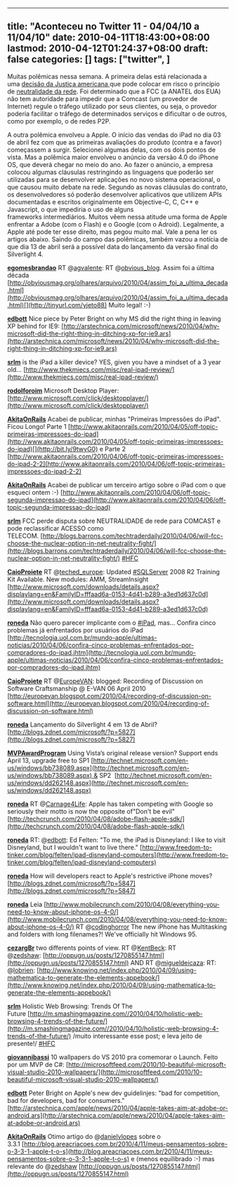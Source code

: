 
---
title: "Aconteceu no Twitter 11 - 04/04/10 a 11/04/10"
date: 2010-04-11T18:43:00+08:00
lastmod: 2010-04-12T01:24:37+08:00
draft: false
categories: []
tags: ["twitter", ]
---


Muitas polêmicas nessa semana. A primeira delas está relacionada a uma [decisão da Justiça americana ](http://idgnow.uol.com.br/internet/2010/04/06/justica-dos-eua-contraria-fcc-em-decisao-sobre-neutralidade-da-rede/ "Justiça dos EUA contraria FCC em decisão sobre neutralidade da rede")que pode colocar em risco o princípio de [neutralidade da rede](http://pt.wikipedia.org/wiki/Neutralidade_da_rede "Neutralidade da rede"). Foi determinado que a FCC (a ANATEL dos EUA) não tem autoridade para impedir que a Comcast (um provedor de Internet) regule o tráfego utilizado por seus clientes, ou seja, o provedor poderia facilitar o tráfego de determinados serviços e dificultar o de outros, como por exemplo, o de redes P2P. 

A outra polêmica envolveu a Apple. O início das vendas do iPad no dia 03 de abril fez com que as primeiras avaliações do produto (contra e a favor) começassem a surgir. Selecionei algumas delas, com os dois pontos de vista. Mas a polêmica maior envolveu o anúncio da versão 4.0 do iPhone OS, que deverá chegar no meio do ano. Ao fazer o anúncio, a empresa colocou algumas cláusulas restringindo as linguagens que poderão ser utilizadas para se desenvolver aplicações no novo sistema operacional, o que causou muito debate na rede. Segundo as novas cláusulas do contrato, os desenvolvedores só poderão desenvolver aplicativos que utilizem APIs documentadas e escritos originalmente em Objective-C, C, C++ e Javascript, o que impediria o uso de alguns frameworks intermediários. Muitos vêem nessa atitude uma forma de Apple enfrentar a Adobe (com o Flash) e o Google (com o Adroid). Legalmente, a Apple até pode ter esse direito, mas pegou muito mal. Vale a pena ler os artigos abaixo. Saindo do campo das polêmicas, também vazou a notícia de que dia 13 de abril será a possível data do lançamento da versão final do Silverlight 4.

<span class="status-body"><span class="status-content">**[egomesbrandao](http://twitter.com/egomesbrandao)** <span class="entry-content">RT @[agvalente](http://twitter.com/agvalente): RT @[obvious_blog](http://twitter.com/obvious_blog). Assim foi a última década [http://obviousmag.org/olhares/arquivo/2010/04/assim_foi_a_ultima_decada.html](http://obviousmag.org/olhares/arquivo/2010/04/assim_foi_a_ultima_decada.html)[](http://tinyurl.com/yjeto88) Muito legal! :-)</span> </span></span>

<span class="status-body"><span class="status-content"><span class="status-body"><span class="status-content">**[edbott](http://twitter.com/edbott)** <span class="entry-content">Nice piece by Peter Bright on why MS did the right thing in leaving XP behind for IE9: [http://arstechnica.com/microsoft/news/2010/04/why-microsoft-did-the-right-thing-in-ditching-xp-for-ie9.ars](http://arstechnica.com/microsoft/news/2010/04/why-microsoft-did-the-right-thing-in-ditching-xp-for-ie9.ars)</span></span></span></span></span>

<span class="status-body"><span class="status-content"><span class="status-body"><span class="status-content"><span class="entry-content"><span class="status-body"><span class="status-content">**[srlm](http://twitter.com/srlm)** <span class="entry-content">is the iPad a killer device? YES, given you have a mindset of a 3 year old... [http://www.thekmiecs.com/misc/real-ipad-review/](http://www.thekmiecs.com/misc/real-ipad-review/)</span></span></span></span></span></span></span></span>

<span class="status-body"><span class="status-content"><span class="status-body"><span class="status-content"><span class="entry-content"><span class="status-body"><span class="status-content"><span class="entry-content"><span class="status-body"><span class="status-content">**[rodolforoim](http://twitter.com/rodolforoim)** <span class="entry-content">Microsoft Desktop Player: [http://www.microsoft.com/click/desktopplayer/](http://www.microsoft.com/click/desktopplayer/)</span></span></span></span></span></span></span></span></span></span></span>

<span class="status-body"><span class="status-content"><span class="status-body"><span class="status-content"><span class="entry-content"><span class="status-body"><span class="status-content"><span class="entry-content"><span class="status-body"><span class="status-content"><span class="entry-content"><span class="status-body"><span class="status-content">**[AkitaOnRails](http://twitter.com/AkitaOnRails)** <span class="entry-content">Acabei de publicar, minhas "Primeiras Impressões do iPad". Ficou Longo! Parte 1 [http://www.akitaonrails.com/2010/04/05/off-topic-primeiras-impressoes-do-ipad](http://www.akitaonrails.com/2010/04/05/off-topic-primeiras-impressoes-do-ipad)[](http://bit.ly/9twyG0) e Parte 2 [http://www.akitaonrails.com/2010/04/06/off-topic-primeiras-impressoes-do-ipad-2-2](http://www.akitaonrails.com/2010/04/06/off-topic-primeiras-impressoes-do-ipad-2-2)</span></span></span></span></span></span></span></span></span></span></span></span></span></span>

<span class="status-body"><span class="status-content"><span class="status-body"><span class="status-content"><span class="entry-content"><span class="status-body"><span class="status-content"><span class="entry-content"><span class="status-body"><span class="status-content"><span class="entry-content"><span class="status-body"><span class="status-content"><span class="entry-content"><span class="status-body"><span class="status-content">**[AkitaOnRails](http://twitter.com/AkitaOnRails)** <span class="entry-content">Acabei de publicar um terceiro artigo sobre o iPad com o que esqueci ontem :-) [http://www.akitaonrails.com/2010/04/06/off-topic-segunda-impressao-do-ipad](http://www.akitaonrails.com/2010/04/06/off-topic-segunda-impressao-do-ipad)</span></span></span></span></span></span></span></span></span></span></span></span></span></span></span></span></span>

<span class="status-body"><span class="status-content"><span class="status-body"><span class="status-content"><span class="entry-content"><span class="status-body"><span class="status-content"><span class="entry-content"><span class="status-body"><span class="status-content"><span class="entry-content"><span class="status-body"><span class="status-content"><span class="entry-content"><span class="status-body"><span class="status-content"><span class="entry-content"><span class="status-body"><span class="status-content">**[srlm](http://twitter.com/srlm)** <span class="entry-content">FCC perde disputa sobre NEUTRALIDADE de rede para COMCAST e pode reclassificar ACESSO como TELECOM. [http://blogs.barrons.com/techtraderdaily/2010/04/06/will-fcc-choose-the-nuclear-option-in-net-neutrality-fight/](http://blogs.barrons.com/techtraderdaily/2010/04/06/will-fcc-choose-the-nuclear-option-in-net-neutrality-fight/) [#HFC](http://twitter.com/search?q=%23HFC "#HFC")</span> </span></span></span></span></span></span></span></span></span></span></span></span></span></span></span></span></span></span></span>

<span class="status-body"><span class="status-content"><span class="status-body"><span class="status-content"><span class="entry-content"><span class="status-body"><span class="status-content"><span class="entry-content"><span class="status-body"><span class="status-content"><span class="entry-content"><span class="status-body"><span class="status-content"><span class="entry-content"><span class="status-body"><span class="status-content"><span class="entry-content"><span class="status-body"><span class="status-content"><span class="status-body"><span class="status-content">**[CaioProiete](http://twitter.com/CaioProiete)** <span class="entry-content">RT @[teched_europe](http://twitter.com/teched_europe): Updated [#SQLServer](http://twitter.com/search?q=%23SQLServer "#SQLServer") 2008 R2 Training Kit Available. New modules: AMM, StreamInsight [http://www.microsoft.com/downloads/details.aspx?displaylang=en&FamilyID=fffaad6a-0153-4d41-b289-a3ed1d637c0d](http://www.microsoft.com/downloads/details.aspx?displaylang=en&FamilyID=fffaad6a-0153-4d41-b289-a3ed1d637c0d)</span></span></span></span></span></span></span></span></span></span></span></span></span></span></span></span></span></span></span></span></span></span>

<span class="status-body"><span class="status-content"><span class="status-body"><span class="status-content"><span class="entry-content"><span class="status-body"><span class="status-content"><span class="entry-content"><span class="status-body"><span class="status-content"><span class="entry-content"><span class="status-body"><span class="status-content"><span class="entry-content"><span class="status-body"><span class="status-content"><span class="entry-content"><span class="status-body"><span class="status-content"><span class="status-body"><span class="status-content"><span class="entry-content"><span class="status-body"><span class="status-content">**[roneda](http://twitter.com/roneda)** <span class="entry-content">Não quero parecer implicante com o [#iPad](http://twitter.com/search?q=%23iPad "#iPad"), mas... Confira cinco problemas já enfrentados por usuários do iPad [http://tecnologia.uol.com.br/mundo-apple/ultimas-noticias/2010/04/06/confira-cinco-problemas-enfrentados-por-compradores-do-ipad.jhtm](http://tecnologia.uol.com.br/mundo-apple/ultimas-noticias/2010/04/06/confira-cinco-problemas-enfrentados-por-compradores-do-ipad.jhtm)</span></span></span></span></span></span></span></span></span></span></span></span></span></span></span></span></span></span></span></span></span></span></span></span></span>

<span class="status-body"><span class="status-content"><span class="status-body"><span class="status-content"><span class="entry-content"><span class="status-body"><span class="status-content"><span class="entry-content"><span class="status-body"><span class="status-content"><span class="entry-content"><span class="status-body"><span class="status-content"><span class="entry-content"><span class="status-body"><span class="status-content"><span class="entry-content"><span class="status-body"><span class="status-content"><span class="status-body"><span class="status-content"><span class="entry-content"><span class="status-body"><span class="status-content"><span class="entry-content"><span class="status-body"><span class="status-content">**[CaioProiete](http://twitter.com/CaioProiete)** <span class="entry-content">RT @[EuropeVAN](http://twitter.com/EuropeVAN): blogged: Recording of Discussion on Software Craftsmanship @ E-VAN 06 April 2010 [http://europevan.blogspot.com/2010/04/recording-of-discussion-on-software.html](http://europevan.blogspot.com/2010/04/recording-of-discussion-on-software.html)</span></span></span></span></span></span></span></span></span></span></span></span></span></span></span></span></span></span></span></span></span></span></span></span></span></span></span></span>

<span class="status-body"><span class="status-content"><span class="status-body"><span class="status-content"><span class="entry-content"><span class="status-body"><span class="status-content"><span class="entry-content"><span class="status-body"><span class="status-content"><span class="entry-content"><span class="status-body"><span class="status-content"><span class="entry-content"><span class="status-body"><span class="status-content"><span class="entry-content"><span class="status-body"><span class="status-content"><span class="status-body"><span class="status-content"><span class="entry-content"><span class="status-body"><span class="status-content"><span class="entry-content"><span class="status-body"><span class="status-content"><span class="entry-content"><span class="status-body"><span class="status-content">**[roneda](http://twitter.com/roneda)** <span class="entry-content">Lançamento do Silverlight 4 em 13 de Abril? [http://blogs.zdnet.com/microsoft/?p=5827](http://blogs.zdnet.com/microsoft/?p=5827)</span> </span></span></span></span></span></span></span></span></span></span></span></span></span></span></span></span></span></span></span></span></span></span></span></span></span></span></span></span></span></span>

<span class="status-body"><span class="status-content"><span class="status-body"><span class="status-content"><span class="entry-content"><span class="status-body"><span class="status-content"><span class="entry-content"><span class="status-body"><span class="status-content"><span class="entry-content"><span class="status-body"><span class="status-content"><span class="entry-content"><span class="status-body"><span class="status-content"><span class="entry-content"><span class="status-body"><span class="status-content"><span class="status-body"><span class="status-content"><span class="entry-content"><span class="status-body"><span class="status-content"><span class="entry-content"><span class="status-body"><span class="status-content"><span class="entry-content"><span class="status-body"><span class="status-content"><span class="status-body"><span class="status-content"><span class="status-body"><span class="status-content">**[MVPAwardProgram](http://twitter.com/MVPAwardProgram)** <span class="entry-content">Using Vista’s original release version? Support ends April 13, upgrade free to SP1 [http://technet.microsoft.com/en-us/windows/bb738089.aspx](http://technet.microsoft.com/en-us/windows/bb738089.aspx) & SP2 </span></span></span></span></span></span></span></span></span></span></span></span></span></span></span></span></span></span></span></span></span></span></span></span></span></span></span></span></span></span></span></span></span></span></span> [http://technet.microsoft.com/en-us/windows/dd262148.aspx](http://technet.microsoft.com/en-us/windows/dd262148.aspx)

<span class="status-body"><span class="status-content">**[roneda](http://twitter.com/roneda)** <span class="entry-content">RT @[Carnage4Life](http://twitter.com/Carnage4Life): Apple has taken competing with Google so seriously their motto is now the opposite of"Don't be evil" [http://techcrunch.com/2010/04/08/adobe-flash-apple-sdk/](http://techcrunch.com/2010/04/08/adobe-flash-apple-sdk/)</span></span></span>

<span class="status-body"><span class="status-content"><span class="entry-content"><span class="status-body"><span class="status-content">**[roneda](http://twitter.com/roneda)** <span class="entry-content">RT: @[edbott](http://twitter.com/edbott): Ed Felten: "To me, the iPad is Disneyland: I like to visit Disneyland, but I wouldn't want to live there." [http://www.freedom-to-tinker.com/blog/felten/ipad-disneyland-computers](http://www.freedom-to-tinker.com/blog/felten/ipad-disneyland-computers)</span></span></span></span></span></span>

<span class="status-body"><span class="status-content"><span class="entry-content"><span class="status-body"><span class="status-content"><span class="entry-content"><span class="status-body"><span class="status-content">**[roneda](http://twitter.com/roneda)** <span class="entry-content">How will developers react to Apple's restrictive iPhone moves? [http://blogs.zdnet.com/microsoft/?p=5847](http://blogs.zdnet.com/microsoft/?p=5847)</span></span></span></span></span></span></span></span></span>

<span class="status-body"><span class="status-content"><span class="entry-content"><span class="status-body"><span class="status-content"><span class="entry-content"><span class="status-body"><span class="status-content"><span class="entry-content"><span class="status-body"><span class="status-content">**[roneda](http://twitter.com/roneda)** <span class="entry-content">Leia [http://www.mobilecrunch.com/2010/04/08/everything-you-need-to-know-about-iphone-os-4-0/](http://www.mobilecrunch.com/2010/04/08/everything-you-need-to-know-about-iphone-os-4-0/) RT @[codinghorror](http://twitter.com/codinghorror) The new iPhone has Multitasking and folders with long filenames?! We've officially hit Windows 95.</span> </span></span></span></span></span></span></span></span></span></span></span>

<span class="status-body"><span class="status-content"><span class="entry-content"><span class="status-body"><span class="status-content"><span class="entry-content"><span class="status-body"><span class="status-content"><span class="entry-content"><span class="status-body"><span class="status-content"><span class="status-body"><span class="status-content">**[cezargBr](http://twitter.com/cezargBr)** <span class="entry-content">two differents points of view. RT @[KentBeck](http://twitter.com/KentBeck): RT @[zedshaw](http://twitter.com/zedshaw): [http://oppugn.us/posts/1270855147.html](http://oppugn.us/posts/1270855147.html) AND RT @[migueldeicaza](http://twitter.com/migueldeicaza): RT: @[lobrien](http://twitter.com/lobrien): [http://www.knowing.net/index.php/2010/04/09/using-mathematica-to-generate-the-elements-appebook/](http://www.knowing.net/index.php/2010/04/09/using-mathematica-to-generate-the-elements-appebook/)</span></span></span></span></span></span></span></span></span></span></span></span></span></span>

<span class="status-body"><span class="status-content"><span class="entry-content"><span class="status-body"><span class="status-content"><span class="entry-content"><span class="status-body"><span class="status-content"><span class="entry-content"><span class="status-body"><span class="status-content"><span class="status-body"><span class="status-content"><span class="entry-content"><span class="status-body"><span class="status-content">**[srlm](http://twitter.com/srlm)** <span class="entry-content">Holistic Web Browsing: Trends Of The Future [http://m.smashingmagazine.com//2010/04/10/holistic-web-browsing-4-trends-of-the-future/](http://m.smashingmagazine.com//2010/04/10/holistic-web-browsing-4-trends-of-the-future/) /muito interessante esse post; e leva jeito de presente!/ [#HFC](http://twitter.com/search?q=%23HFC "#HFC")</span> </span></span></span></span></span></span></span></span></span></span></span></span></span></span></span></span>

<span class="status-body"><span class="status-content"><span class="entry-content"><span class="status-body"><span class="status-content"><span class="entry-content"><span class="status-body"><span class="status-content"><span class="entry-content"><span class="status-body"><span class="status-content"><span class="status-body"><span class="status-content"><span class="entry-content"><span class="status-body"><span class="status-content"><span class="status-body"><span class="status-content">**[giovannibassi](http://twitter.com/giovannibassi)** <span class="entry-content">10 wallpapers do VS 2010 pra comemorar o Launch. Feito por um MVP de C#: [http://microsoftfeed.com/2010/10-beautiful-microsoft-visual-studio-2010-wallpapers/](http://microsoftfeed.com/2010/10-beautiful-microsoft-visual-studio-2010-wallpapers/)</span></span></span></span></span></span></span></span></span></span></span></span></span></span></span></span></span></span></span>

<span class="status-body"><span class="status-content"><span class="entry-content"><span class="status-body"><span class="status-content"><span class="entry-content"><span class="status-body"><span class="status-content"><span class="entry-content"><span class="status-body"><span class="status-content"><span class="status-body"><span class="status-content"><span class="entry-content"><span class="status-body"><span class="status-content"><span class="status-body"><span class="status-content"><span class="entry-content"><span class="status-body"><span class="status-content">**[edbott](http://twitter.com/edbott)** <span class="entry-content">Peter Bright on Apple's new dev guidelinjes: "bad for competition, bad for developers, bad for consumers." [http://arstechnica.com/apple/news/2010/04/apple-takes-aim-at-adobe-or-android.ars](http://arstechnica.com/apple/news/2010/04/apple-takes-aim-at-adobe-or-android.ars)</span></span></span></span></span></span></span></span></span></span></span></span></span></span></span></span></span></span></span></span></span></span>

<span class="status-body"><span class="status-content"><span class="entry-content"><span class="status-body"><span class="status-content"><span class="entry-content"><span class="status-body"><span class="status-content"><span class="entry-content"><span class="status-body"><span class="status-content"><span class="status-body"><span class="status-content"><span class="entry-content"><span class="status-body"><span class="status-content"><span class="status-body"><span class="status-content"><span class="entry-content"><span class="status-body"><span class="status-content"><span class="entry-content"><span class="status-body"><span class="status-content">**[AkitaOnRails](http://twitter.com/AkitaOnRails)** <span class="entry-content">Otimo artigo do @[danielvlopes](http://twitter.com/danielvlopes) sobre o 3.3.1 [http://blog.areacriacoes.com.br/2010/4/11/meus-pensamentos-sobre-o-3-3-1-apple-t-o-s](http://blog.areacriacoes.com.br/2010/4/11/meus-pensamentos-sobre-o-3-3-1-apple-t-o-s) e (menos equilibrado :-) mas relevante do @[zedshaw](http://twitter.com/zedshaw) [http://oppugn.us/posts/1270855147.html](http://oppugn.us/posts/1270855147.html)</span></span></span></span></span></span></span></span></span></span></span></span></span></span></span></span></span></span></span></span></span></span></span></span></span>

